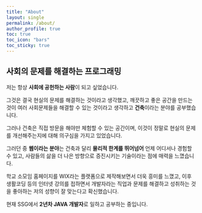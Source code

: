 ```yaml
---
title: "About"
layout: single
permalink: /about/
author_profile: true
toc: true
toc_icon: "bars"
toc_sticky: true
---
```


## 사회의 문제를 해결하는 프로그래밍

저는 항상 **사회에 공헌하는 사람**이 되고 싶었습니다.

그것은 결국 현실의 문제를 해결하는 것이라고 생각했고, 깨끗하고 좋은 공간을 만드는 것이 여러 사회문제들을 해결할 수 있는 것이라고 생각하고 **건축**이라는 분야를 공부했습니다. 

그러나 건축은 직접 방문을 해야만 체험할 수 있는 공간이며, 이것이 정말로 현실의 문제를 개선해주는지에 대해 의구심을 가지고 있었습니다.

그러던 중 **웹이라는 분야**는 건축과 달리 **물리적 한계를 뛰어넘어** 언제 어디서나 경험할 수 있고,
사람들의 삶을 더 나은 방향으로 증진시키는 기술이라는 점에 매력을 느꼈습니다. 

학교 소모임 홈페이지를 WIX라는 플랫폼으로 제작해보면서 더욱 흥미를 느꼈고, 이후 생활코딩 등의 인터넷 강의를 접하면서 개발자라는 직업과 문제를 해결하고 성취하는 것을 좋아하는 저의 성향이 잘 맞는다고 확신했습니다.

현재 SSG에서 **2년차 JAVA 개발자**로 일하고 공부하는 중입니다.

